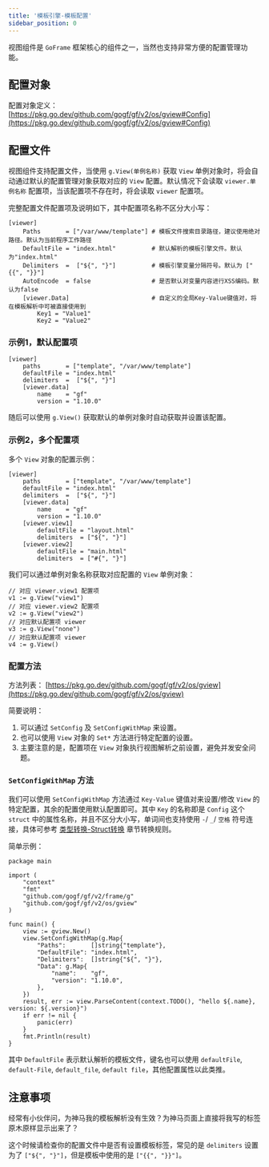 ```yaml
---
title: '模板引擎-模板配置'
sidebar_position: 0
---
```


视图组件是 `GoFrame` 框架核心的组件之一，当然也支持非常方便的配置管理功能。

## 配置对象

配置对象定义： [https://pkg.go.dev/github.com/gogf/gf/v2/os/gview#Config](https://pkg.go.dev/github.com/gogf/gf/v2/os/gview#Config)

## 配置文件

视图组件支持配置文件，当使用 `g.View(单例名称)` 获取 `View` 单例对象时，将会自动通过默认的配置管理对象获取对应的 `View` 配置。默认情况下会读取 `viewer.单例名称` 配置项，当该配置项不存在时，将会读取 `viewer` 配置项。

完整配置文件配置项及说明如下，其中配置项名称不区分大小写：

```
[viewer]
    Paths       = ["/var/www/template"] # 模板文件搜索目录路径，建议使用绝对路径。默认为当前程序工作路径
    DefaultFile = "index.html"          # 默认解析的模板引擎文件。默认为"index.html"
    Delimiters  =  ["${", "}"]          # 模板引擎变量分隔符号。默认为 ["{{", "}}"]
    AutoEncode  = false                 # 是否默认对变量内容进行XSS编码。默认为false
    [viewer.Data]                       # 自定义的全局Key-Value键值对，将在模板解析中可被直接使用到
        Key1 = "Value1"
        Key2 = "Value2"
```

### 示例1，默认配置项

```
[viewer]
    paths       = ["template", "/var/www/template"]
    defaultFile = "index.html"
    delimiters  =  ["${", "}"]
    [viewer.data]
        name    = "gf"
        version = "1.10.0"
```

随后可以使用 `g.View()` 获取默认的单例对象时自动获取并设置该配置。

### 示例2，多个配置项

多个 `View` 对象的配置示例：

```
[viewer]
    paths       = ["template", "/var/www/template"]
    defaultFile = "index.html"
    delimiters  =  ["${", "}"]
    [viewer.data]
        name    = "gf"
        version = "1.10.0"
    [viewer.view1]
        defaultFile = "layout.html"
        delimiters  = ["${", "}"]
    [viewer.view2]
        defaultFile = "main.html"
        delimiters  = ["#{", "}"]
```

我们可以通过单例对象名称获取对应配置的 `View` 单例对象：

```
// 对应 viewer.view1 配置项
v1 := g.View("view1")
// 对应 viewer.view2 配置项
v2 := g.View("view2")
// 对应默认配置项 viewer
v3 := g.View("none")
// 对应默认配置项 viewer
v4 := g.View()
```

### 配置方法

方法列表： [https://pkg.go.dev/github.com/gogf/gf/v2/os/gview](https://pkg.go.dev/github.com/gogf/gf/v2/os/gview)

简要说明：

1. 可以通过 `SetConfig` 及 `SetConfigWithMap` 来设置。
2. 也可以使用 `View` 对象的 `Set*` 方法进行特定配置的设置。
3. 主要注意的是，配置项在 `View` 对象执行视图解析之前设置，避免并发安全问题。

### `SetConfigWithMap` 方法

我们可以使用 `SetConfigWithMap` 方法通过 `Key-Value` 键值对来设置/修改 `View` 的特定配置，其余的配置使用默认配置即可。其中 `Key` 的名称即是 `Config` 这个 `struct` 中的属性名称，并且不区分大小写，单词间也支持使用 `-`/ `_`/ `空格` 符号连接，具体可参考 [类型转换-Struct转换](output/goframe-v2.2-md/核心组件-重点/类型转换/类型转换-Struct转换) 章节转换规则。

简单示例：

```
package main

import (
	"context"
	"fmt"
	"github.com/gogf/gf/v2/frame/g"
	"github.com/gogf/gf/v2/os/gview"
)

func main() {
	view := gview.New()
	view.SetConfigWithMap(g.Map{
		"Paths":       []string{"template"},
		"DefaultFile": "index.html",
		"Delimiters":  []string{"${", "}"},
		"Data": g.Map{
			"name":    "gf",
			"version": "1.10.0",
		},
	})
	result, err := view.ParseContent(context.TODO(), "hello ${.name}, version: ${.version}")
	if err != nil {
		panic(err)
	}
	fmt.Println(result)
}
```

其中 `DefaultFile` 表示默认解析的模板文件，键名也可以使用 `defaultFile`, `default-File`, `default_file`, `default file`，其他配置属性以此类推。

## 注意事项

经常有小伙伴问，为神马我的模板解析没有生效？为神马页面上直接将我写的标签原木原样显示出来了？

这个时候请检查你的配置文件中是否有设置模板标签，常见的是 `delimiters` 设置为了 `["${", "}"]`，但是模板中使用的是 `["{{", "}}"]`。